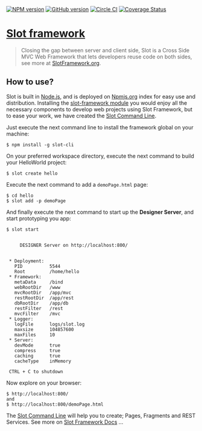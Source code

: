 [![NPM version](https://badge.fury.io/js/slot-framework.svg)](http://badge.fury.io/js/slot-framework)
[![GitHub version](https://badge.fury.io/gh/SlotTeam%2Fslot-framework.svg)](http://badge.fury.io/gh/SlotTeam%2Fslot-framework)
[![Circle CI](https://circleci.com/gh/SlotTeam/slot-framework/tree/develop.png)](https://circleci.com/gh/SlotTeam/slot-framework/tree/develop)
[![Coverage Status](https://coveralls.io/repos/SlotTeam/slot-framework/badge.svg?branch=develop)](https://coveralls.io/r/SlotTeam/slot-framework?branch=develop)

# [Slot framework](http://www.SlotFramework.org)

> Closing the gap between server and client side, Slot is a Cross Side MVC Web Framework that lets developers reuse code on both sides,
 see more at [SlotFramework.org](http://www.SlotFramework.org).


## How to use?
Slot is built in [Node.js](http://nodejs.org/), and is deployed on [Npmjs.org](http://Npmjs.org/) index for easy use and distribution.
Installing the [slot-framework module](https://www.npmjs.org/package/slot-framework) you would enjoy all the necessary components to develop web projects
using Slot Framework, 
but to ease your work, we have created the [Slot Command Line](https://www.npmjs.org/package/slot-cli).

Just execute the next command line to install the framework global on your machine:

    $ npm install -g slot-cli

On your preferred workspace directory, execute the next command to build your HelloWorld project:

    $ slot create hello

Execute the next command to add a `demoPage.html` page:

    $ cd hello
    $ slot add -p demoPage

And finally execute the next command to start up the **Designer Server**, and start prototyping you app:

    $ slot start
      
      
         DESIGNER Server on http://localhost:800/


     * Deployment:
       PID          5544
       Root         /home/hello
     * Framework:
       metaData     /bind
       webRootDir   /www
       mvcRootDir   /app/mvc
       restRootDir  /app/rest
       dbRootDir    /app/db
       restFilter   /rest
       mvcFilter    /mvc
     * Logger:
       logFile      logs/slot.log
       maxsize      104857600
       maxFiles     10
     * Server:
       devMode      true
       compress     true
       caching      true
       cacheType    inMemory

     CTRL + C to shutdown

Now explore on your browser:

    $ http://localhost:800/
    and 
    $ http://localhost:800/demoPage.html



The [Slot Command Line](https://www.npmjs.org/package/slot-cli) will help you to create; Pages, Fragments and REST Services. See more on [Slot Framework Docs](http://www.SlotFramework.org/docs) ...
